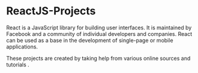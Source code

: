 # ReactJS-Projects
React is a JavaScript library for building user interfaces. It is maintained by Facebook and a community of individual developers and companies. React can be used as a base in the development of single-page or mobile applications.

These projects are created by taking help from various online sources and tutorials .
